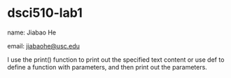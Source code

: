 # dsci510-lab1
name:  Jiabao He

email: jiabaohe@usc.edu


I use the print() function to print out the specified text content or use def to define a function with parameters, and then print out the parameters.
